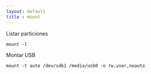 ```yaml
---
layout: default
title : mount
---
```

Listar particiones

    mount -l

Montar USB

    mount -t auto /dev/sdb1 /media/usb0 -o rw,user,noauto
